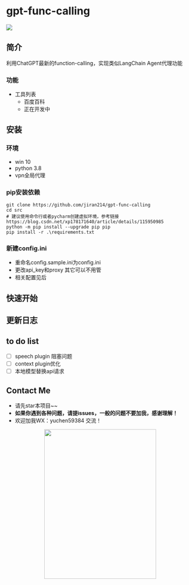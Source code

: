 # gpt-func-calling 

![](https://img.shields.io/badge/license-GPL-blue)

## 简介
利用ChatGPT最新的function-calling，实现类似LangChain Agent代理功能

### 功能
- 工具列表
  - 百度百科
  - 正在开发中
## 安装
### 环境
- win 10
- python 3.8
- vpn全局代理
### pip安装依赖
```shell
git clone https://github.com/jiran214/gpt-func-calling
cd src
# 建议使用命令行或者pycharm创建虚拟环境，参考链接 https://blog.csdn.net/xp178171640/article/details/115950985
python -m pip install --upgrade pip pip
pip install -r .\requirements.txt
```
### 新建config.ini 
- 重命名config.sample.ini为config.ini
- 更改api_key和proxy 其它可以不用管
- 相关配置见后
## 快速开始
## 更新日志
## to do list
- [ ] speech plugin 阻塞问题
- [ ] context plugin优化
- [ ] 本地模型替换api请求
## Contact Me
- 请先star本项目~~
- **如果你遇到各种问题，请提issues，一般的问题不要加我，感谢理解！**
- 欢迎加我WX：yuchen59384 交流！
<div align=center>
  <img src="https://github.com/jiran214/GPT-vup/blob/2.0/public/mm_reward_qrcode_1686025672796.png" width="300" height="400"/><br/>
</div>

